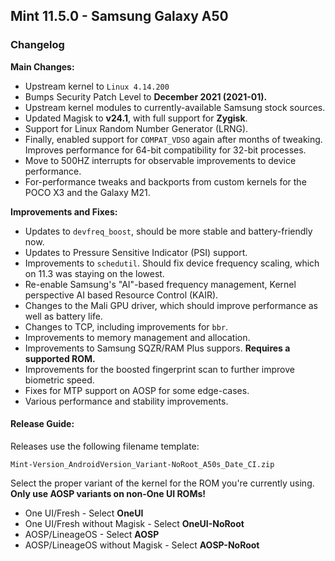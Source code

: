 ## Mint 11.5.0 - Samsung Galaxy A50

### Changelog

**Main Changes:**
- Upstream kernel to `Linux 4.14.200`
- Bumps Security Patch Level to **December 2021 (2021-01).**
- Upstream kernel modules to currently-available Samsung stock sources.
- Updated Magisk to **v24.1**, with full support for **Zygisk**.
- Support for Linux Random Number Generator (LRNG).
- Finally, enabled support for `COMPAT_VDSO` again after months of tweaking. Improves performance for 64-bit compatibility for 32-bit processes.
- Move to 500HZ interrupts for observable improvements to device performance.
- For-performance tweaks and backports from custom kernels for the POCO X3 and the Galaxy M21.

**Improvements and Fixes:**
- Updates to `devfreq_boost`, should be more stable and battery-friendly now.
- Updates to Pressure Sensitive Indicator (PSI) support.
- Improvements to `schedutil`. Should fix device frequency scaling, which on 11.3 was staying on the lowest.
- Re-enable Samsung's "AI"-based frequency management, Kernel perspective AI based Resource Control (KAIR).
- Changes to the Mali GPU driver, which should improve performance as well as battery life.
- Changes to TCP, including improvements for `bbr`.
- Improvements to memory management and allocation.
- Improvements to Samsung SQZR/RAM Plus suppors. **Requires a supported ROM.**
- Improvements for the boosted fingerprint scan to further improve biometric speed.
- Fixes for MTP support on AOSP for some edge-cases.
- Various performance and stability improvements.

#### Release Guide:

Releases use the following filename template:

`Mint-Version_AndroidVersion_Variant-NoRoot_A50s_Date_CI.zip`

Select the proper variant of the kernel for the ROM you're currently using. **Only use AOSP variants on non-One UI ROMs!**

 - One UI/Fresh - Select **OneUI**
 - One UI/Fresh without Magisk - Select **OneUI-NoRoot**
 - AOSP/LineageOS - Select **AOSP**
 - AOSP/LineageOS without Magisk - Select **AOSP-NoRoot**

